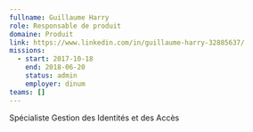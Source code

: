 ```yaml
---
fullname: Guillaume Harry
role: Responsable de produit
domaine: Produit
link: https://www.linkedin.com/in/guillaume-harry-32885637/
missions:
  - start: 2017-10-18
    end: 2018-06-20
    status: admin
    employer: dinum
teams: []
---
```

Spécialiste Gestion des Identités et des Accès